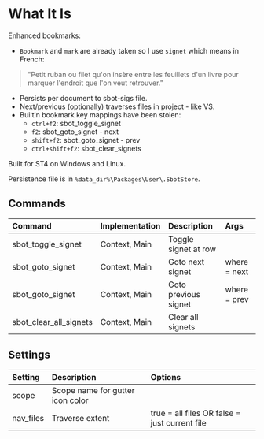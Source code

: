 # What It Is

Enhanced bookmarks:
- `Bookmark` and `mark` are already taken so I use `signet` which means in French:
> "Petit ruban ou filet qu'on insère entre les feuillets d'un livre pour marquer l'endroit que l'on veut retrouver."
- Persists per document to sbot-sigs file.
- Next/previous (optionally) traverses files in project - like VS.
- Builtin bookmark key mappings have been stolen:
    - `ctrl+f2`: sbot_toggle_signet
    - `f2`: sbot_goto_signet - next
    - `shift+f2`: sbot_goto_signet - prev
    - `ctrl+shift+f2`: sbot_clear_signets

Built for ST4 on Windows and Linux.

Persistence file is in `%data_dir%\Packages\User\.SbotStore`.


## Commands
| Command                    | Implementation | Description                   | Args             |
| :--------                  | :-------       | :-------                      | :--------        |
| sbot_toggle_signet         | Context, Main  | Toggle signet at row          |                  |
| sbot_goto_signet           | Context, Main  | Goto next signet              | where = next     |
| sbot_goto_signet           | Context, Main  | Goto previous signet          | where = prev     |
| sbot_clear_all_signets     | Context, Main  | Clear all signets             |                  |

## Settings
| Setting              | Description                          | Options                                                  |
| :--------            | :-------                             | :------                                                  |
| scope                | Scope name for gutter icon color     |                                                          |
| nav_files            | Traverse  extent                     | true = all files OR false = just current file            |
